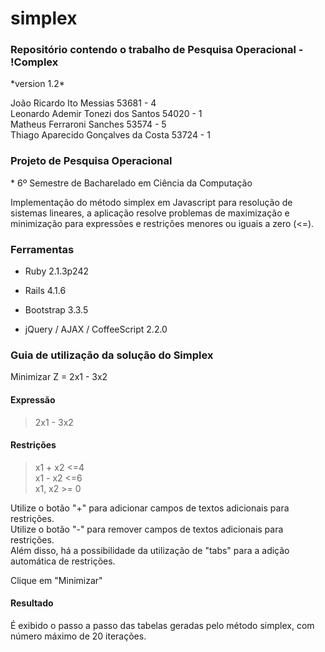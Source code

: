 # simplex
<h3>Repositório contendo o trabalho de Pesquisa Operacional - !Complex </h3>
*version 1.2*</br>

João Ricardo Ito Messias                53681 - 4 </br>
Leonardo Ademir Tonezi dos Santos       54020 - 1 </br>
Matheus Ferraroni Sanches               53574 - 5 </br>
Thiago Aparecido Gonçalves da Costa     53724 - 1

<h3>Projeto de Pesquisa Operacional</h3>
 * 6º Semestre de Bacharelado em Ciência da Computação
  
<p>Implementação do método simplex em Javascript para resolução de sistemas lineares, a aplicação resolve problemas de maximização e minimização para expressões e restrições menores ou iguais a zero (&lt;=).</p>




<h3>Ferramentas</h3>

<ul>
<li><p>Ruby 2.1.3p242  </p></li>
<li><p>Rails 4.1.6  </p></li>
<li><p>Bootstrap 3.3.5  </p></li>
<li><p>jQuery / AJAX / CoffeeScript 2.2.0 </p></li>
</ul>

<h3>Guia de utilização da solução do Simplex</h3>

<p>Minimizar Z = 2x1 - 3x2<br></p>

<h4>Expressão</h4>

<blockquote>
<p>2x1 - 3x2</p>
</blockquote>

<h4>Restrições</h4>

<blockquote>
<p>x1 + x2 &lt;=4 <br>
x1 - x2 &lt;=6 <br>
x1, x2 >= 0 </p>
</blockquote>

<p>Utilize o botão "+" para adicionar campos de textos adicionais para restrições.<br>
Utilize o botão "-" para remover campos de textos adicionais para restrições.<br>
Além disso, há a possibilidade da utilização de "tabs" para a adição automática de restrições.</p>

<p>Clique em "Minimizar"  </p>

<h4>Resultado</h4>

<p>É exibido o passo a passo das tabelas geradas pelo método simplex, com número máximo de 20 iterações.  </p>
